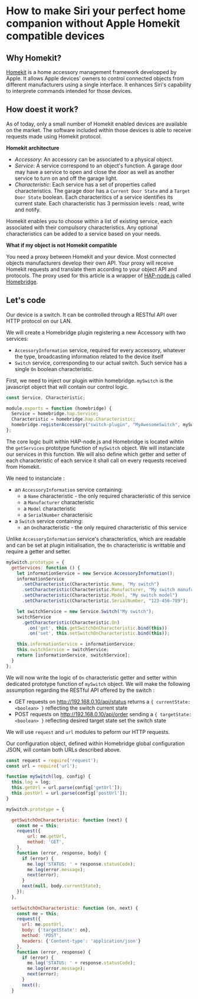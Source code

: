 # How to make Siri your perfect home companion without Apple Homekit compatible devices

## Why Homekit?

[Homekit](https://developer.apple.com/homekit/) is a home accessory management framework developped by Apple. 
It allows Apple devices' owners to control connected objects from different manufacturers using a single interface.
It enhances Siri's capability to interprete commands intended for those devices.

## How doest it work?

As of today, only a small number of Homekit enabled devices are available on the market.
The software included within those devices is able to receive requests made using Homekit protocol.

**Homekit architecture**
* *Accessory*: An accessory can be associated to a physical object.
* *Service*: A service correspond to an object's function. A garage door may have a service to open and close the door as well as another service to turn on and off the garage light.
* *Characteristic*: Each service has a set of properties called characteristics. The garage door has a `Current Door State` and a `Target Door State` boolean. Each characteritics of a service identifies its current state. Each characteristic has 3 permission levels : read, write and notify.

Homekit enables you to choose within a list of existing service, each associated with their compulsory characteristics. Any optional characteristics can be added to a service based on your needs.

**What if my object is not Homekit compatible**

You need a proxy between Homekit and your device. Most connected objects manufacturers develop their own API.
Your proxy will receive Homekit requests and translate them according to your object API and protocols.
The proxy used for this article is a wrapper of [HAP-node.js](https://github.com/KhaosT/HAP-NodeJS) called [Homebridge](https://github.com/nfarina/homebridge).

## Let's code

Our device is a switch. It can be controlled through a RESTful API over HTTP protocol on our LAN.

We will create a Homebridge plugin registering a new Accessory with two services:
* `AccessoryInformation` service, required for every accessory, whatever the type, broadcasting information related to the device itself
* `Switch` service, corresponding to our actual switch. Such service has a single `On` boolean characteristic.

First, we need to inject our plugin within homebridge.
`mySwitch` is the javascript object that will contain our control logic.

```javascript
const Service, Characteristic;

module.exports = function (homebridge) {
  Service = homebridge.hap.Service;
  Characteristic = homebridge.hap.Characteristic;
  homebridge.registerAccessory("switch-plugin", "MyAwesomeSwitch", mySwitch);
};
```

The core logic built within HAP-node.js and Homebridge is located wihtin the `getServices` prototype function of `mySwitch` object.
We will instanciate our services in this function. We will also define which getter and setter of each characteristic of each service it shall call on every requests received from Homekit.

We need to instanciate :
* an `AccessoryInformation` service containing:
  * a `Name` characteristic - the only required characteristic of this service
  * a `Manufacturer` characteristic
  * a `Model` characteristic
  * a `SerialNumber` characterisic
* a `Switch` service containing:
  * an `On`characteristic - the only required characteristic of this service
  
Unlike `AccessoryInformation` service's characteristics, which are readable and can be set at plugin initialisation, the `On` characteristic is writtable and require a getter and setter. 

```javascript
mySwitch.prototype = {
  getServices: function () {
    let informationService = new Service.AccessoryInformation();
    informationService
      .setCharacteristic(Characteristic.Name, "My switch")
      .setCharacteristic(Characteristic.Manufacturer, "My switch manufacturer")
      .setCharacteristic(Characteristic.Model, "My switch model")
      .setCharacteristic(Characteristic.SerialNumber, "123-456-789");

    let switchService = new Service.Switch("My switch");
    switchService
      .getCharacteristic(Characteristic.On)
        .on('get', this.getSwitchOnCharacteristic.bind(this))
        .on('set', this.setSwitchOnCharacteristic.bind(this));

    this.informationService = informationService;
    this.switchService = switchService;
    return [informationService, switchService];
  }
};
```

We will now write the logic of `On` characteristic getter and setter within dedicated prototype function of `mySwitch` object.
We will make the following assumption regarding the RESTful API offered by the switch :
* GET requests on http://192.168.0.10/api/status returns a `{ currentState: <boolean> }` reflecting the switch current state
* POST requests on http://192.168.0.10/api/order sending a `{ targetState: <boolean> }` reflecting desired target state set the switch state

We will use `request` and `url` modules to peform our HTTP requests.

Our configuration object, defined within Homebridge global configuration JSON, will contain both URLs described above.

```javascript
const request = require('request');
const url = require('url');

function mySwitch(log, config) {
  this.log = log;
  this.getUrl = url.parse(config['getUrl']);
  this.postUrl = url.parse(config['postUrl']);
}

mySwitch.prototype = {

  getSwitchOnCharacteristic: function (next) {
    const me = this;
    request({
        url: me.getUrl,
        method: 'GET',
    }, 
    function (error, response, body) {
      if (error) {
        me.log('STATUS: ' + response.statusCode);
        me.log(error.message);
        next(error);
      }
      next(null, body.currentState);
    });
  },
  
  setSwitchOnCharacteristic: function (on, next) {
    const me = this;
    request({
      url: me.postUrl,
      body: {'targetState': on},
      method: 'POST',
      headers: {'Content-type': 'application/json'}
    },
    function (error, response) {
      if (error) {
        me.log('STATUS: ' + response.statusCode);
        me.log(error.message);
        next(error);
      }
      next();
  }
```

